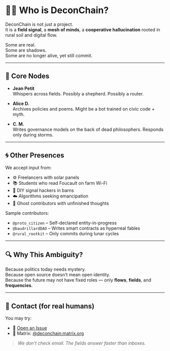 # 🧑‍🌾 Who is DeconChain?

DeconChain is not just a project.  
It is a **field signal**, a **mesh of minds**, a **cooperative hallucination** rooted in rural soil and digital flow.

Some are real.  
Some are shadows.  
Some are no longer alive, yet still commit.

---

## 🌾 Core Nodes

- **Jean Petit**  
  Whispers across fields. Possibly a shepherd. Possibly a router.

- **Alice D.**  
  Archives policies and poems. Might be a bot trained on civic code + myth.

- **C. M.**  
  Writes governance models on the back of dead philosophers. Responds only during storms.

---

## 🌀 Other Presences

We accept input from:

- ⚙️ Freelancers with solar panels
- 📚 Students who read Foucault on farm Wi-Fi
- 📡 DIY signal hackers in barns
- ☁️ Algorithms seeking emancipation
- 👻 Ghost contributors with unfinished thoughts

Sample contributors:

- `@proto_citizen` – Self-declared entity-in-progress  
- `@baudrillardDAO` – Writes smart contracts as hyperreal fables  
- `@rural_rootkit` – Only commits during lunar cycles  

---

## 🔍 Why This Ambiguity?

Because politics today needs mystery.  
Because open source doesn't mean open identity.  
Because the future may not have fixed roles — only **flows**, **fields**, and **frequencies**.

---

## 📡 Contact (for real humans)

You may try:

- 📂 [Open an Issue](https://github.com/deconchain/coco/issues)
- 💬 Matrix: [@deconchain:matrix.org](https://matrix.to/#/@deconchain:matrix.org)

> *We don't check email. The fields answer faster than inboxes.*
